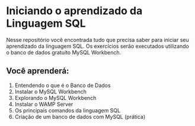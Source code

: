 # Iniciando o aprendizado da Linguagem SQL

Nesse repositório você encontrada tudo que precisa saber para iniciar seu aprendizado da linguagem SQL. 
Os exercícios serão executados utilizando o banco de dados gratuito MySQL Workbench.



## Você aprenderá:
1. Entendendo o que é o Banco de Dados
2. Instalar o MySQL Workbench
3. Explorando o MySQL Workbench
4. Instalar o WAMP Server
5. Os principais comandos da linguagem SQL
6. Criação de um banco de dados com MySQL (prática)


